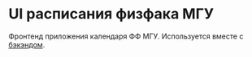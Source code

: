 # UI расписания физфака МГУ

Фронтенд приложения календаря ФФ МГУ. Используется вместе с [бэкэндом](https://github.com/profcomff/timetable-backend/).
